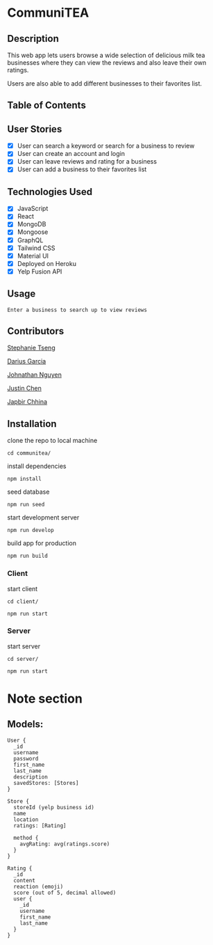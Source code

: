# CommuniTEA

<!-- ![Screenshot of web app](./assets/images/homepage.png)
![Screenshot of web app](./assets/images/dashboard.png) -->

## Description

This web app lets users browse a wide selection of delicious milk tea businesses where they can view the reviews and also leave their own ratings.

Users are also able to add different businesses to their favorites list.

## Table of Contents

## User Stories

- [x] User can search a keyword or search for a business to review
- [x] User can create an account and login
- [x] User can leave reviews and rating for a business
- [x] User can add a business to their favorites list

## Technologies Used

- [x] JavaScript
- [x] React
- [x] MongoDB
- [x] Mongoose
- [x] GraphQL
- [x] Tailwind CSS
- [x] Material UI
- [x] Deployed on Heroku
- [x] Yelp Fusion API

## Usage

```
Enter a business to search up to view reviews
```

## Contributors

[Stephanie Tseng](https://github.com/wytseng)

[Darius Garcia](https://github.com/dariusgarcia/)

[Johnathan Nguyen](https://github.com/jthnguyen9909)

[Justin Chen](https://github.com/JustinCChen)

[Japbir Chhina](https://github.com/japchhina)

## Installation

clone the repo to local machine

```
cd communitea/
```

install dependencies

```
npm install
```

seed database

```
npm run seed
```

start development server

```
npm run develop
```

build app for production

```
npm run build
```

### Client

start client

```
cd client/
```

```
npm run start
```

### Server

start server

```
cd server/
```

```
npm run start
```

<!-- to be deleted  -->
# Note section

## Models:
```
User {
  _id
  username
  password 
  first_name
  last_name
  description
  savedStores: [Stores]
}

Store {
  storeId (yelp business id)
  name
  location
  ratings: [Rating]

  method {
    avgRating: avg(ratings.score)
  }
}

Rating {
  _id
  content
  reaction (emoji)
  score (out of 5, decimal allowed)
  user {
    _id
    username
    first_name
    last_name
  }
}
```